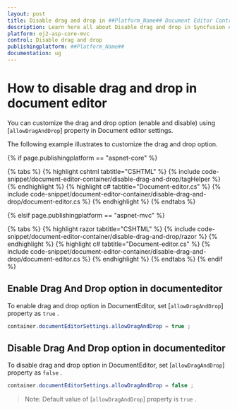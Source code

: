 ```yaml
---
layout: post
title: Disable drag and drop in ##Platform_Name## Document Editor Control | Syncfusion
description: Learn here all about Disable drag and drop in Syncfusion ##Platform_Name## Document Editor component of Syncfusion Essential JS 2 and more.
platform: ej2-asp-core-mvc
control: Disable drag and drop
publishingplatform: ##Platform_Name##
documentation: ug
---
```


# How to disable drag and drop in document editor
You can customize the drag and drop option (enable and disable) using [`allowDragAndDrop`] property in Document editor settings.

The following example illustrates to customize the drag and drop option.

{% if page.publishingplatform == "aspnet-core" %}

{% tabs %}
{% highlight cshtml tabtitle="CSHTML" %}
{% include code-snippet/document-editor-container/disable-drag-and-drop/tagHelper %}
{% endhighlight %}
{% highlight c# tabtitle="Document-editor.cs" %}
{% include code-snippet/document-editor-container/disable-drag-and-drop/document-editor.cs %}
{% endhighlight %}
{% endtabs %}

{% elsif page.publishingplatform == "aspnet-mvc" %}

{% tabs %}
{% highlight razor tabtitle="CSHTML" %}
{% include code-snippet/document-editor-container/disable-drag-and-drop/razor %}
{% endhighlight %}
{% highlight c# tabtitle="Document-editor.cs" %}
{% include code-snippet/document-editor-container/disable-drag-and-drop/document-editor.cs %}
{% endhighlight %}
{% endtabs %}
{% endif %}

## Enable Drag And Drop option in documenteditor

To enable drag and drop option in DocumentEditor, set [`allowDragAndDrop`] property as `true` . 

```csharp
container.documentEditorSettings.allowDragAndDrop = true ;
```

## Disable Drag And Drop option in documenteditor

To disable drag and drop option in DocumentEditor, set [`allowDragAndDrop`] property as `false` .

```csharp
container.documentEditorSettings.allowDragAndDrop = false ;
```

>Note: Default value of [`allowDragAndDrop`] property is `true` .
